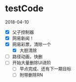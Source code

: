 # testCode
2018-04-10

- [x] 父子控制器
- [x] 网易新闻！
- [x] 网易彩票，清除一个
  - [x] 大胆清除
- [ ] 路径动画，快删
- [ ] 开始大量删除UI进阶
  - [ ] 早点完成、还有下一期目标
  - [ ] 附带删除RN